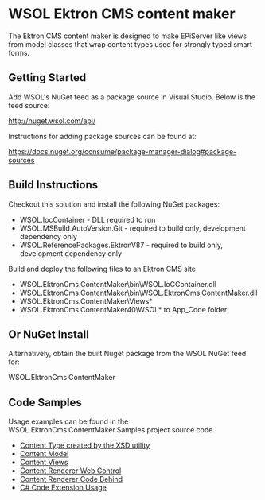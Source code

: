 # WSOL Ektron CMS content maker
The Ektron CMS content maker is designed to make EPiServer like views from model classes that wrap content types used for strongly typed smart forms.

## Getting Started
Add WSOL's NuGet feed as a package source in Visual Studio. Below is the feed source:

http://nuget.wsol.com/api/

Instructions for adding package sources can be found at:

https://docs.nuget.org/consume/package-manager-dialog#package-sources

## Build Instructions
Checkout this solution and install the following NuGet packages:
* WSOL.IocContainer - DLL required to run
* WSOL.MSBuild.AutoVersion.Git - required to build only, development dependency only
* WSOL.ReferencePackages.EktronV87 - required to build only, development dependency only
 
Build and deploy the following files to an Ektron CMS site
* WSOL.EktronCms.ContentMaker\bin\WSOL.IoCContainer.dll
* WSOL.EktronCms.ContentMaker\bin\WSOL.EktronCms.ContentMaker.dll
* WSOL.EktronCms.ContentMaker\Views\*
* WSOL.EktronCms.ContentMaker40\WSOL\* to App_Code folder
 
## Or NuGet Install
Alternatively, obtain the built Nuget package from the WSOL NuGet feed for:

WSOL.EktronCms.ContentMaker

## Code Samples
Usage examples can be found in the WSOL.EktronCms.ContentMaker.Samples project source code.

* [Content Type created by the XSD utility](https://github.com/bmcdavid/ektroncms-content-maker/blob/master/WSOL.EktronCms.ContentMaker.Samples/WSOL/Custom/ContentMaker/Samples/ContentTypes/ArticleContent.designer.cs)
* [Content Model](https://github.com/bmcdavid/ektroncms-content-maker/blob/master/WSOL.EktronCms.ContentMaker.Samples/WSOL/Custom/ContentMaker/Samples/Models/ArticleContent.cs)
* [Content Views](https://github.com/bmcdavid/ektroncms-content-maker/tree/master/WSOL.EktronCms.ContentMaker.Samples/Views/ArticleContent)
* [Content Renderer Web Control](https://github.com/bmcdavid/ektroncms-content-maker/blob/master/WSOL.EktronCms.ContentMaker.Samples/ContentRenderSamples.aspx)
* [Content Renderer Code Behind](https://github.com/bmcdavid/ektroncms-content-maker/blob/master/WSOL.EktronCms.ContentMaker.Samples/ContentRenderSamples.aspx.cs)
* [C# Code Extension Usage](https://github.com/bmcdavid/ektroncms-content-maker/blob/master/WSOL.EktronCms.ContentMaker.Samples/CodeSamples.cs)
